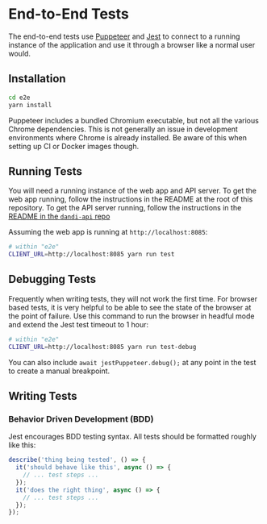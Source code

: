 # End-to-End Tests

The end-to-end tests use [Puppeteer](https://github.com/puppeteer/puppeteer/) and [Jest](https://jestjs.io/en/) to connect to a running instance of the application and use it through a browser like a normal user would.

## Installation
```bash
cd e2e
yarn install
```

Puppeteer includes a bundled Chromium executable, but not all the various Chrome dependencies.
This is not generally an issue in development environments where Chrome is already installed.
Be aware of this when setting up CI or Docker images though.

## Running Tests
You will need a running instance of the web app and API server.
To get the web app running, follow the instructions in the README at the root of this repository.
To get the API server running, follow the instructions in the [README in the `dandi-api` repo](https://github.com/dandi/dandi-api/blob/master/README.md)

Assuming the web app is running at `http://localhost:8085`:
```bash
# within "e2e"
CLIENT_URL=http://localhost:8085 yarn run test
```

## Debugging Tests
Frequently when writing tests, they will not work the first time.
For browser based tests, it is very helpful to be able to see the state of the browser at the point of failure.
Use this command to run the browser in headful mode and extend the Jest test timeout to 1 hour:
```bash
# within "e2e"
CLIENT_URL=http://localhost:8085 yarn run test-debug
```
You can also include `await jestPuppeteer.debug();` at any point in the test to create a manual breakpoint.

## Writing Tests

### Behavior Driven Development (BDD)
Jest encourages BDD testing syntax.
All tests should be formatted roughly like this:
```javascript
describe('thing being tested', () => {
  it('should behave like this', async () => {
    // ... test steps ...
  });
  it('does the right thing', async () => {
    // ... test steps ...
  });
});
```
